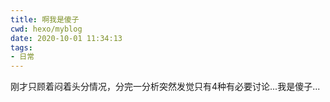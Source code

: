 ```yaml
---
title: 啊我是傻子
cwd: hexo/myblog
date: 2020-10-01 11:34:13
tags:
- 日常
---
```


刚才只顾着闷着头分情况，分完一分析突然发觉只有4种有必要讨论...我是傻子...

